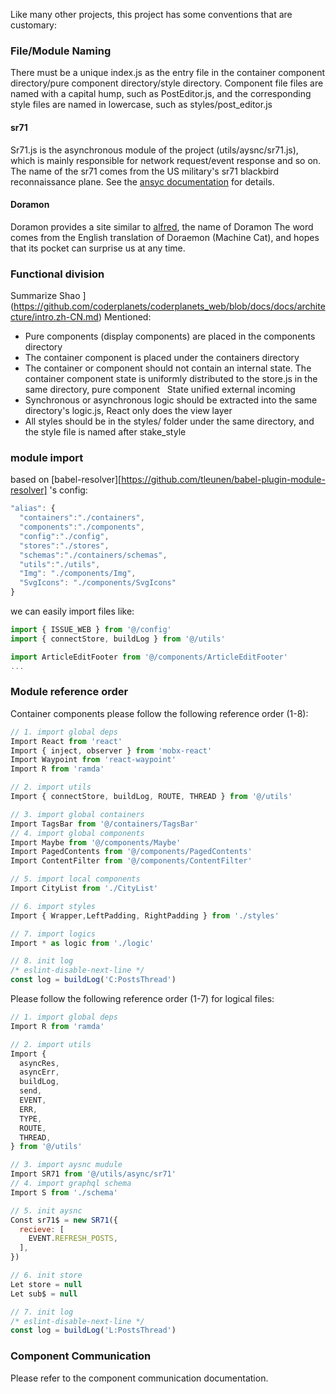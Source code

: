 Like many other projects, this project has some conventions that are customary:

### File/Module Naming

There must be a unique index.js as the entry file in the container component directory/pure component directory/style directory.
Component file files are named with a capital hump, such as PostEditor.js, and the corresponding style files are named in lowercase, such as styles/post_editor.js

#### sr71

Sr71.js is the asynchronous module of the project (utils/aysnc/sr71.js), which is mainly responsible for network request/event response and so on.
The name of the sr71 comes from the US military's sr71 blackbird reconnaissance plane. See the [ansyc documentation](https://github.com/coderplanets/coderplanets_web/blob/docs/docs/js/async.md) for details.

#### Doramon

Doramon provides a site similar to [alfred](https://www.alfredapp.com/), the name of Doramon
The word comes from the English translation of Doraemon (Machine Cat), and hopes that its pocket can surprise us at any time.

### Functional division

Summarize
Shao
](https://github.com/coderplanets/coderplanets_web/blob/docs/docs/architecture/intro.zh-CN.md)
Mentioned:

- Pure components (display components) are placed in the components directory
- The container component is placed under the containers directory
- The container or component should not contain an internal state. The container component state is uniformly distributed to the store.js in the same directory, pure component
    State unified external incoming
- Synchronous or asynchronous logic should be extracted into the same directory's logic.js, React only does the view layer
- All styles should be in the styles/ folder under the same directory, and the style file is named after stake_style

### module import

based on [babel-resolver][https://github.com/tleunen/babel-plugin-module-resolver] 's config:

```js
"alias": {
  "containers":"./containers",
  "components":"./components",
  "config":"./config",
  "stores":"./stores",
  "schemas":"./containers/schemas",
  "utils":"./utils",
  "Img": "./components/Img",
  "SvgIcons": "./components/SvgIcons"
}
```

we can easily import files like:

```js
import { ISSUE_WEB } from '@/config'
import { connectStore, buildLog } from '@/utils'

import ArticleEditFooter from '@/components/ArticleEditFooter'
...
```

### Module reference order

Container components please follow the following reference order (1-8):

```js
// 1. import global deps
Import React from 'react'
Import { inject, observer } from 'mobx-react'
Import Waypoint from 'react-waypoint'
Import R from 'ramda'

// 2. import utils
Import { connectStore, buildLog, ROUTE, THREAD } from '@/utils'

// 3. import global containers
Import TagsBar from '@/containers/TagsBar'
// 4. import global components
Import Maybe from '@/components/Maybe'
Import PagedContents from '@/components/PagedContents'
Import ContentFilter from '@/components/ContentFilter'

// 5. import local components
Import CityList from './CityList'

// 6. import styles
Import { Wrapper,LeftPadding, RightPadding } from './styles'

// 7. import logics
Import * as logic from './logic'

// 8. init log
/* eslint-disable-next-line */
const log = buildLog('C:PostsThread')
```

Please follow the following reference order (1-7) for logical files:

```js
// 1. import global deps
Import R from 'ramda'

// 2. import utils
Import {
  asyncRes,
  asyncErr,
  buildLog,
  send,
  EVENT,
  ERR,
  TYPE,
  ROUTE,
  THREAD,
} from '@/utils'

// 3. import aysnc mudule
Import SR71 from '@/utils/async/sr71'
// 4. import graphql schema
Import S from './schema'

// 5. init aysnc
Const sr71$ = new SR71({
  recieve: [
    EVENT.REFRESH_POSTS,
  ],
})

// 6. init store
Let store = null
Let sub$ = null

// 7. init log
/* eslint-disable-next-line */
const log = buildLog('L:PostsThread')
```

### Component Communication

Please refer to the component communication documentation.
